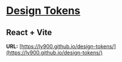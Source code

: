 # [Design Tokens](https://ly900.github.io/design-tokens/)

## React + Vite

**URL:** [https://ly900.github.io/design-tokens/](https://ly900.github.io/design-tokens/)
